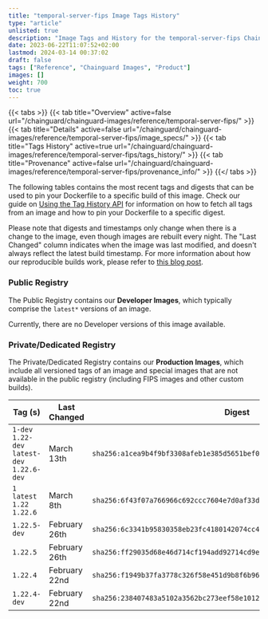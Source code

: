 ```yaml
---
title: "temporal-server-fips Image Tags History"
type: "article"
unlisted: true
description: "Image Tags and History for the temporal-server-fips Chainguard Image"
date: 2023-06-22T11:07:52+02:00
lastmod: 2024-03-14 00:37:02
draft: false
tags: ["Reference", "Chainguard Images", "Product"]
images: []
weight: 700
toc: true
---
```


{{< tabs >}}
{{< tab title="Overview" active=false url="/chainguard/chainguard-images/reference/temporal-server-fips/" >}}
{{< tab title="Details" active=false url="/chainguard/chainguard-images/reference/temporal-server-fips/image_specs/" >}}
{{< tab title="Tags History" active=true url="/chainguard/chainguard-images/reference/temporal-server-fips/tags_history/" >}}
{{< tab title="Provenance" active=false url="/chainguard/chainguard-images/reference/temporal-server-fips/provenance_info/" >}}
{{</ tabs >}}

The following tables contains the most recent tags and digests that can be used to pin your Dockerfile to a specific build of this image. Check our guide on [Using the Tag History API](/chainguard/chainguard-images/using-the-tag-history-api/) for information on how to fetch all tags from an image and how to pin your Dockerfile to a specific digest.

Please note that digests and timestamps only change when there is a change to the image, even though images are rebuilt every night. The "Last Changed" column indicates when the image was last modified, and doesn't always reflect the latest build timestamp. For more information about how our reproducible builds work, please refer to [this blog post](https://www.chainguard.dev/unchained/reproducing-chainguards-reproducible-image-builds).

### Public Registry
The Public Registry contains our **Developer Images**, which typically comprise the `latest*` versions of an image.

Currently, there are no Developer versions of this image available.

### Private/Dedicated Registry
The Private/Dedicated Registry contains our **Production Images**, which include all versioned tags of an image and special images that are not available in the public registry (including FIPS images and other custom builds).

| Tag (s)                                       | Last Changed  | Digest                                                                    |
|-----------------------------------------------|---------------|---------------------------------------------------------------------------|
|  `1-dev` `1.22-dev` `latest-dev` `1.22.6-dev` | March 13th    | `sha256:a1cea9b4f9bf3308afeb1e385d5651bef083dffbdea3d9a88c8ba081ed182d48` |
|  `1` `latest` `1.22` `1.22.6`                 | March 8th     | `sha256:6f43f07a766966c692ccc7604e7d0af33d8157467f974bcde20189aae369807c` |
|  `1.22.5-dev`                                 | February 26th | `sha256:6c3341b95830358eb23fc4180142074cc4638f551b4e36fc002e9b8e1e55a480` |
|  `1.22.5`                                     | February 26th | `sha256:ff29035d68e46d714cf194add92714cd9e90e0592822dac3734ae0c409d8ce17` |
|  `1.22.4`                                     | February 22nd | `sha256:f1949b37fa3778c326f58e451d9b8f6b964f9310c0bbd2037a1c99f95c63f3da` |
|  `1.22.4-dev`                                 | February 22nd | `sha256:238407483a5102a3562bc273eef58e10127584c874b100e7b55d01cc5c1b89d2` |

